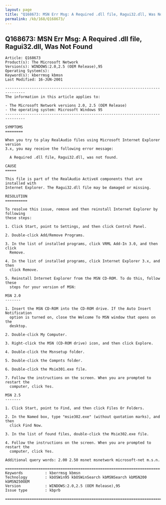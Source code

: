 ```yaml
---
layout: page
title: "Q168673: MSN Err Msg: A Required .dll file, Ragui32.dll, Was Not Found"
permalink: /kb/168/Q168673/
---
```


## Q168673: MSN Err Msg: A Required .dll file, Ragui32.dll, Was Not Found

	Article: Q168673
	Product(s): The Microsoft Network
	Version(s): WINDOWS:2.0,2.5 (OEM Release),95
	Operating System(s): 
	Keyword(s): kberrmsg kbmsn
	Last Modified: 16-JUN-2001
	
	-------------------------------------------------------------------------------
	The information in this article applies to:
	
	- The Microsoft Network versions 2.0, 2.5 (OEM Release) 
	- the operating system: Microsoft Windows 95 
	-------------------------------------------------------------------------------
	
	SYMPTOMS
	========
	
	When you try to play RealAudio files using Microsoft Internet Explorer version
	3.x, you may receive the following error message:
	
	  A Required .dll file, Ragui32.dll, was not found.
	
	CAUSE
	=====
	
	This file is part of the RealAudio ActiveX components that are installed with
	Internet Explorer. The Ragui32.dll file may be damaged or missing.
	
	RESOLUTION
	==========
	
	To resolve this issue, remove and then reinstall Internet Explorer by following
	these steps:
	
	1. Click Start, point to Settings, and then click Control Panel.
	
	2. Double-click Add/Remove Programs.
	
	3. In the list of installed programs, click VRML Add-In 3.0, and then click
	  Remove.
	
	4. In the list of installed programs, click Internet Explorer 3.x, and then
	  click Remove.
	
	5. Reinstall Internet Explorer from the MSN CD-ROM. To do this, follow these
	  steps for your version of MSN:
	
	MSN 2.0
	-------
	
	1. Insert the MSN CD-ROM into the CD-ROM drive. If the Auto Insert Notification
	  option is turned on, close the Welcome To MSN window that opens on the
	  desktop.
	
	2. Double-click My Computer.
	
	3. Right-click the MSN (CD-ROM drive) icon, and then click Explore.
	
	4. Double-click the Msnsetup folder.
	
	5. Double-click the Compnts folder.
	
	6. Double-click the Msie301.exe file.
	
	7. Follow the instructions on the screen. When you are prompted to restart the
	  computer, click Yes.
	
	MSN 2.5
	-------
	
	1. Click Start, point to Find, and then click Files Or Folders.
	
	2. In the Named box, type "msie302.exe" (without quotation marks), and then
	  click Find Now.
	
	3. In the list of found files, double-click the Msie302.exe file.
	
	4. Follow the instructions on the screen. When you are prompted to restart the
	  computer, click Yes.
	
	Additional query words: 2.00 2.50 msnet msnetwork microsoft-net m.s.n.
	
	======================================================================
	Keywords          : kberrmsg kbmsn 
	Technology        : kbOSWin95 kbOSWinSearch kbMSNSearch kbMSN200 kbMSN250OEM
	Version           : WINDOWS:2.0,2.5 (OEM Release),95
	Issue type        : kbprb
	
	=============================================================================
	
